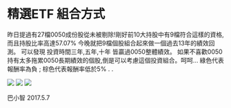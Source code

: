 # 精選ETF 組合方式


昨日提過有27檔0050成份股從未被剔除!剛好前10大持股中有9檔符合這樣的資格,而且持股比率高達57.07%
今晚就把9檔個股組合起來做一個過去13年的績效回測。
可以發現 投資時間三年,五年,十年 皆贏過0050整體績效。
如果不喜歡0050持有太多拖累0050長期績效的個股,倒是可以考慮這個投資組合。呵呵...
綠色代表報酬率為負 ; 棕色代表報酬率低於5%
.
.



![](/images/18300953_1462983467087403_6292093733429376339_n.png)
![](/images/18301000_1462983553754061_5565005366655318492_n.png)
![](/images/18319162_1462983637087386_2945399299016867097_o.png)


巴小智 2017.5.7


